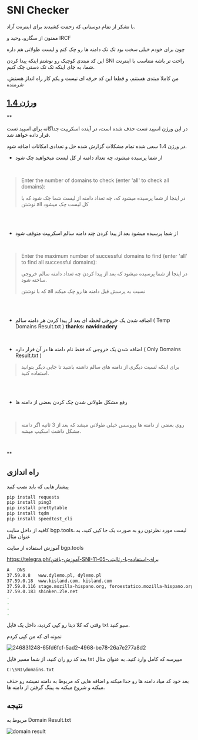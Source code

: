 

# SNI Checker

با تشکر از تمام دوستانی که زحمت کشیدند برای اینترنت آزاد.

ممنون از سگارو، وحید و IRCF

چون برای خودم خیلی سخت بود تک تک دامنه ها رو چک کنم و لیست طولانی هم داره

این کد مبتدی کوچیک رو نوشتم اینکه پیدا کردن SNI راحت تر باشه متناسب با اینترنت شما، به جای اینکه تک تک دستی چک کنیم.

من کاملا مبتدی هستنم، و قطعا این کد حرفه ای نیست و یکم کار راه انداز هستش. شرمنده


## [ورژن 1.4](https://github.com/NoAnyNameForMe/SNI-Checker/releases/tag/V1.3)

**

در این ورژن اسپید تست حذف شده است، در آینده اسکریپت جداگانه برای اسپید تست قرار داده خواهد شد.

 در ورژن 1.4 سعی شده تمام مشکلات گزارش شده حل و تعدادی امکانات اضافه شود.


 -  از شما پرسیده میشود، چه تعداد دامنه از کل لیست میخواهید چک شود
 
 <br>
 
> Enter the number of domains to check (enter 'all' to check all domains): 
> 
> در اینجا از شما پرسیده میشود که، چه تعداد دامنه از لیست شما چک شود
> که با نوشتن all کل لیست چک میشود

<br>
<br>

 - از شما پرسیده میشود بعد از پیدا کردن چند دامنه سالم اسکریپت متوقف شود
 
 <br>
 
> Enter the maximum number of successful domains to find (enter 'all' to find all successful domains): 
> 
> در اینجا از شما پرسیده میشود که بعد از پیدا کردن چه تعداد دامنه سالم خروجی ساخته شود. 
> 
> که با نوشتن all نسبت به پرسش قبل دامنه ها رو چک میکند

<br>
<br>

 - اضافه شدن یک خروجی لحظه ای بعد از پیدا کردن هر دامنه سالم ( Temp Domains Result.txt ) **thanks: navidnadery**
 
 <br>
 
 - اضافه شدن یک خروجی که فقط نام دامنه ها در آن قرار دارد ( Only Domains Result.txt )
 
> برای اینکه لسیت دیگری از دامنه های سالم داشته باشید تا جایی دیگر بتوانید استفاده کنید.

<br>
<br>

 - رفع مشکل طولانی شدن چک کردن بعضی از دامنه ها

 <br>

> روی بعضی از دامنه ها پروسس خیلی طولانی میشد که بعد از 3 ثانیه اگر دامنه مشکل داشت اسکیپ میشه.

<br>

**

## راه اندازی
پیشناز هایی که باید نصب کنید
```bash
pip install requests
pip install ping3
pip install prettytable
pip install tqdm
pip install speedtest_cli
```
کافیه از داخل سایت bgp.tools، لیست مورد نظرتون رو به صورت یک جا کپی کنید، به عنوان مثال

آموزش استفاده از سایت bgp.tools

https://telegra.ph/آموزش-یافتن-SNI-برای-استفاده-با-رئالیتی-05-11
```bash
A	DNS
37.59.0.8	www.dylemo.pl, dylemo.pl
37.59.0.18	www.kisland.com, kisland.com
37.59.0.116	stage.mozilla-hispano.org, foroestatico.mozilla-hispano.org ( 5 more...)
37.59.0.183	shinken.2le.net
.
.
.
.
```

وقتی که کلا دیتا رو کپی کردید، داخل یک فایل txt سیو کنید.

نمونه ای که من کپی کردم

![246831248-65fd6fcf-5ad2-4968-be78-26a7e277a8d2](https://github.com/NoAnyNameForMe/SNI-Checker/assets/137012307/35e0af12-5a2e-49bd-a33c-d4c6f8eb2afc)

بعد کد رو ران کنید، از شما مسیر فایل txt میپرسه که کامل وارد کنید. به عنوان مثال

```bash
C:\SNI\domains.txt
```
بعد خود کد میاد دامنه ها رو جدا میکنه و اضافه هایی که مربوط به دامنه نمیشه رو حذف میکنه و شروع میکنه به پینگ گرفتن از دامنه ها.

## نتیجه

مربوط به Domain Result.txt

![domain result](https://github.com/NoAnyNameForMe/SNI-Checker/assets/137012307/0b83024c-e938-4362-b0f7-63068b52fa3c)

